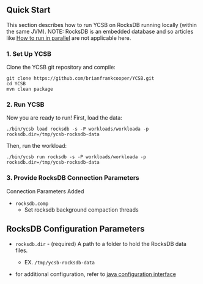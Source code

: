 <!--
Copyright (c) 2012 - 2018 YCSB contributors. All rights reserved.

Licensed under the Apache License, Version 2.0 (the "License"); you
may not use this file except in compliance with the License. You
may obtain a copy of the License at

http://www.apache.org/licenses/LICENSE-2.0

Unless required by applicable law or agreed to in writing, software
distributed under the License is distributed on an "AS IS" BASIS,
WITHOUT WARRANTIES OR CONDITIONS OF ANY KIND, either express or
implied. See the License for the specific language governing
permissions and limitations under the License. See accompanying
LICENSE file.
-->

## Quick Start

This section describes how to run YCSB on RocksDB running locally (within the same JVM).
NOTE: RocksDB is an embedded database and so articles like [How to run in parallel](https://github.com/brianfrankcooper/YCSB/wiki/Running-a-Workload-in-Parallel) are not applicable here.

### 1. Set Up YCSB

Clone the YCSB git repository and compile:

    git clone https://github.com/brianfrankcooper/YCSB.git
    cd YCSB
    mvn clean package

### 2. Run YCSB

Now you are ready to run! First, load the data:

    ./bin/ycsb load rocksdb -s -P workloads/workloada -p rocksdb.dir=/tmp/ycsb-rocksdb-data

Then, run the workload:

    ./bin/ycsb run rocksdb -s -P workloads/workloada -p rocksdb.dir=/tmp/ycsb-rocksdb-data

### 3. Provide RocksDB Connection Parameters

Connection Parameters Added

- `rocksdb.comp`
  * Set rocksdb background compaction threads

## RocksDB Configuration Parameters

* ```rocksdb.dir``` - (required) A path to a folder to hold the RocksDB data files.
    * EX. ```/tmp/ycsb-rocksdb-data```

* for additional configuration, refer to [java configuration interface](https://github.com/facebook/rocksdb/blob/master/java/src/main/java/org/rocksdb/DBOptionsInterface.java)
